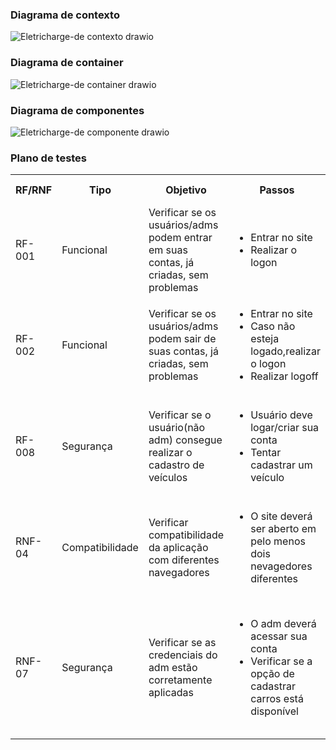 ### Diagrama de contexto

![Eletricharge-de contexto drawio](https://user-images.githubusercontent.com/81269914/191841098-8d33c7cf-b26a-406d-8c80-917591660b5c.png)

### Diagrama de container

![Eletricharge-de container drawio](https://user-images.githubusercontent.com/81269914/191841272-cf160653-59f6-4064-a999-ff36e9992dfb.png)


### Diagrama de componentes
![Eletricharge-de componente drawio](https://user-images.githubusercontent.com/81269914/191841322-920c1ba0-1ed6-498c-bda5-4c47842495e6.png)


### Plano de testes

<table>
 <tr>
  <th>RF/RNF</th>
  <th>Tipo</th>
  <th>Objetivo</th>
  <th>Passos</th>
  <th>Resultado esperado</th>
  <th>Status(Sucesso/Falha)</th>
 </tr>
 <tr>
  <td>RF-001</td>
  <td>Funcional</td>
  <td>Verificar se os usuários/adms podem entrar em suas contas, já criadas, sem problemas </td>
  <td>
   <ul>
       <li>Entrar no site</li>
       <li>Realizar o logon</li>
    </ul>
  </td>
  <td>O usuário/adm deverá entrar sem problemas na sua conta</td>
  <td></td>
 </tr>
 <tr>
  <td>RF-002</td>
  <td>Funcional</td>
  <td>Verificar se os usuários/adms podem sair de suas contas, já criadas, sem problemas </td>
  <td>
   <ul>
       <li>Entrar no site</li>
       <li>Caso não esteja logado,realizar o logon</li>
       <li> Realizar logoff </li>
    </ul>
  </td>
  <td>O usuário/adm deverá sair sem problemas de sua conta</td>
  <td></td>
 </tr>
 <tr>
  <td>RF-008</td>
  <td>Segurança</td>
  <td>Verificar se o usuário(não adm) consegue realizar o cadastro de veículos </td>
  <td>
   <ul>
       <li>Usuário deve logar/criar sua conta</li>
       <li>Tentar cadastrar um veículo</li>
    </ul>
  </td>
  <td>A opção para o cadastro não deverá estar disponível para o usuário</td>
  <td></td>
 </tr>
 <tr>
  <td>RNF-04</td>
  <td>Compatibilidade</td>
  <td>Verificar compatibilidade da aplicação com diferentes navegadores</td>
  <td>
   <ul>
       <li>O site deverá ser aberto em pelo menos dois nevagedores diferentes</li>
    </ul>
  </td>
  <td>A aplicação deverá carregar totalmente em todos os navegarores testados</td>
  <td></td>
 </tr>
 <tr>
  <td>RNF-07</td>
  <td>Segurança</td>
  <td>Verificar se as credenciais do adm estão corretamente aplicadas  </td>
  <td>
   <ul>
       <li>O adm deverá acessar sua conta</li>
       <li>Verificar se a opção de cadastrar carros está disponível</li>
    </ul>
  </td>
  <td>A opção de cadastrar veículo (elétricos e a combustão) deverá estar disponível assim que o adm fazer o logon</td>
  <td></td>
 </tr>
